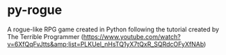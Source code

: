 # py-rogue
A rogue-like RPG game created in Python following the tutorial created by The Terrible Programmer (https://www.youtube.com/watch?v=6XfQqFvJtts&amp;list=PLKUel_nHsTQ1yX7tQxR_SQRdcOFyXfNAb)
